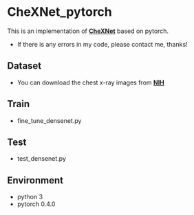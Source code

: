 # CheXNet_pytorch
This is an implementation of [**CheXNet**](https://arxiv.org/abs/1711.05225) based on pytorch.
- If there is any errors in my code, please contact me, thanks!
## Dataset
- You can download the chest x-ray images from [**NIH**](https://nihcc.app.box.com/v/ChestXray-NIHCC)
## Train
- fine_tune_densenet.py  
## Test
- test_densenet.py
## Environment
- python 3
- pytorch 0.4.0
